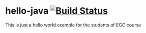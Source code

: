 # hello-java [![Build Status](https://travis-ci.org/belramgut2/hello-java.svg?branch=add-languages)](https://travis-ci.org/belramgut2/hello-java)
This is just a hello world example for the students of EGC course


